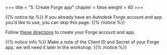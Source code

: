 +++
title = "5. Create Forge app"
chapter = false
weight = 40
+++

{{% notice tip %}}
If you already have an Autodesk Forge account and app you'd like to use, you can skip this page.
{{% /notice %}}

Follow [these directions](https://learnforge.autodesk.io/#/account/) to create your Forge account and app.

{{% notice info %}}
Make a note of the Client ID and Secret of your Forge app, we will need it later in the workshop.
{{% /notice %}}